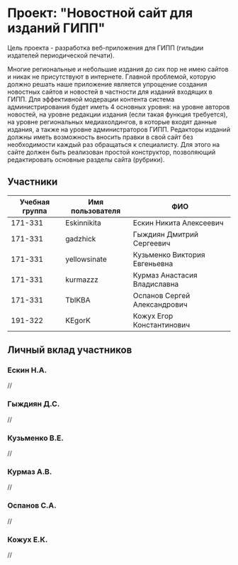 # Проект: "Новостной сайт для изданий ГИПП"
Цель проекта - разработка веб-приложения для ГИПП (гильдии издателей периодической печати).

Многие региональные и небольшие издания до сих пор не имею сайтов и никак не присутствуют в интернете. Главной проблемой, которую должно решать наше приложение является упрощение создания новостных сайтов и новостей в частности для изданий входящих в ГИПП. Для эффективной модерации контента система администрирования будет иметь 4 основных уровня: на уровне авторов новостей, на уровне редакции издания (если такая функция требуется), на уровне региональных медиахолдингов, в которые входят данные издания, а также на уровне администраторов ГИПП. Редакторы изданий должны иметь возможность вносить правки в свой сайт без необходимости каждый раз обращаться к специалисту. Для этого на сайте должен быть реализован простой конструктор, позволяющий редактировать основные разделы сайта (рубрики).
## Участники
| Учебная группа  | Имя пользователя | ФИО |
| ------------- | ------------- | ------------ |
| 171-331  | Eskinnikita  | Ескин Никита Алексеевич | 
| 171-331  | gadzhick  | Гыждиян Дмитрий Сергеевич |
| 171-331  | yellowsinate | Кузьменко Виктория Евгеньевна |
| 171-331  |  kurmazzz  | Курмаз Анастасия Владиславна |
| 171-331  |  TblKBA  | Оспанов Сергей Александрович  |
| 191-322  |  KEgorK  | Кожух Егор Константинович |
## Личный вклад участников
### Ескин Н.А. ###
//
### Гыждиян Д.С. ##
//
### Кузьменко В.Е. ###
//
### Курмаз А.В. ###
//
### Оспанов С.А. ###
//
### Кожух Е.К. ###
//
